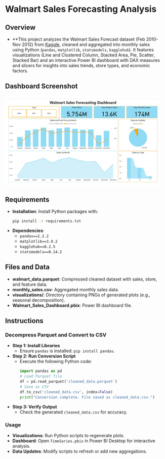 
# Walmart Sales Forecasting Analysis

## Overview
- **This project analyzes the Walmart Sales Forecast dataset (Feb 2010-Nov 2012) from [Kaggle](https://www.kaggle.com/datasets/aslanahmedov/walmart-sales-forecast), cleaned and aggregated into monthly sales using Python (`pandas`, `matplotlib`, `statsmodels`, `kagglehub`). It features visualizations (Line and Clustered Column, Stacked Area, Pie, Scatter, Stacked Bar) and an interactive Power BI dashboard with DAX measures and slicers for insights into sales trends, store types, and economic factors.

## Dashboard Screenshot
![Walmart Time Series Sales Dashboard](Visuals/TimeSeries.jpg)

## Requirements
- **Installation**: Install Python packages with:
  ```bash
  pip install -r requirements.txt
  ```
- **Dependencies**:
  - `pandas==2.2.2`
  - `matplotlib==3.9.2`
  - `kagglehub==0.2.5`
  - `statsmodels==0.14.2`

## Files and Data
- **walmart_data.parquet**: Compressed cleaned dataset with sales, store, and feature data.
- **monthly_sales.csv**: Aggregated monthly sales data.
- **visualizations/**: Directory containing PNGs of generated plots (e.g., seasonal decomposition).
- **Walmart_Sales_Dashboard.pbix**: Power BI dashboard file.

## Instructions
### Decompress Parquet and Convert to CSV
- **Step 1: Install Libraries**
  - Ensure `pandas` is installed: `pip install pandas`.
- **Step 2: Run Conversion Script**
  - Execute the following Python code:
    ```python
    import pandas as pd
    # Load Parquet file
    df = pd.read_parquet('cleaned_data.parquet')
    # Save as CSV
    df.to_csv('cleaned_data.csv', index=False)
    print("Conversion complete. File saved as cleaned_data.csv.")
    ```
- **Step 3: Verify Output**
  - Check the generated `cleaned_data.csv` for accuracy.

### Usage
- **Visualizations**: Run Python scripts to regenerate plots.
- **Dashboard**: Open `TimeSaries.pbix` in Power BI Desktop for interactive analysis.
- **Data Updates**: Modify scripts to refresh or add new aggregations.
